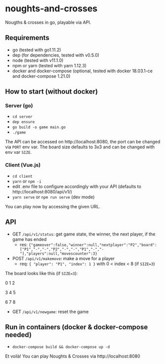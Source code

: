 # noughts-and-crosses

Nougths & crosses in go, playable via API.

## Requirements
  - go (tested with go1.11.2)
  - dep (for dependencies, tested with v0.5.0)
  - node (tested with v11.1.0)
  - npm or yarn (tested with yarn 1.12.3)
  - docker and docker-compose (optional, tested with docker 18.03.1-ce and docker-compose 1.21.0)
  
## How to start (without docker)

### Server (go)
  - `cd server`
  - `dep ensure`
  - `go build -o game main.go`
  - `./game`
  
The API can be accessed on http://localhost:8080, the port can be changed via `PORT` env var. 
The board size defaults to 3x3 and can be changed with env var `SIZE`.

### Client (Vue.js)
  - `cd client`
  - `yarn` or `npm -i`
  - edit .env file to configure accordingly with your API (defaults to http://localhost:8080/api/v1/)
  - `yarn serve` or `npm run serve` (dev mode)

You can play now by accessing the given URL.

## API
  - GET `/api/v1/status`: get game state, the winner, the next player, if the game has ended
    - res: ```{"gameover":false,"winner":null,"nextplayer":"P2","board":["P1","-","-","P2","-","-","P1","-","-"],"players":null,"movescounter":3}```
  - POST `/api/v1/makemove`: make a move for a player
    - req: ```{
	  "player": "P1",
	  "index": 1
    }``` with 0 < index < 8 (if `SIZE=3`)

The board looks like this (if `SIZE=3`):

  0  1  2

  3  4  5

  6  7  8

  - GET `/api/v1/newgame`: reset the game

## Run in containers (docker & docker-compose needed)
  - `docker-compose build && docker-compose up -d`

Et voilà! You can play Noughts & Crosses via http://localhost:8080

